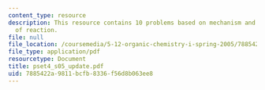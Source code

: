 ```yaml
---
content_type: resource
description: This resource contains 10 problems based on mechanism and major products
  of reaction.
file: null
file_location: /coursemedia/5-12-organic-chemistry-i-spring-2005/7885422a9811bcfb8336f56d8b063ee8_pset4_s05_update.pdf
file_type: application/pdf
resourcetype: Document
title: pset4_s05_update.pdf
uid: 7885422a-9811-bcfb-8336-f56d8b063ee8
---
```

